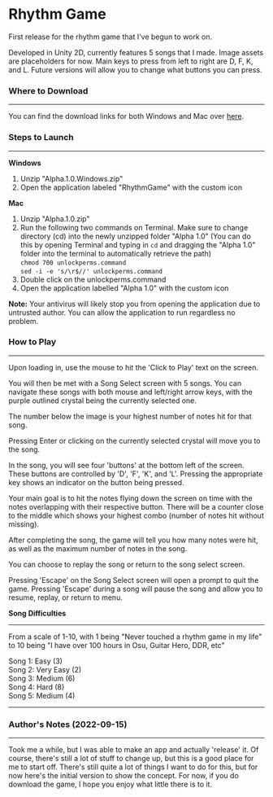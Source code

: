 # Rhythm Game

First release for the rhythm game that I've begun to work on.

Developed in Unity 2D, currently features 5 songs that I made. Image assets are placeholders for now. Main keys to press from left to right are D, F, K, and L. Future versions will allow you to change what buttons you can press.

### Where to Download ###

___

You can find the download links for both Windows and Mac over [here].

### Steps to Launch ### 

___

**Windows**
1. Unzip "Alpha.1.0.Windows.zip"
2. Open the application labeled "RhythmGame" with the custom icon

**Mac** 
1. Unzip "Alpha.1.0.zip"
2. Run the following two commands on Terminal. Make sure to change directory (cd) into the newly unzipped folder "Alpha 1.0" (You can do this by opening Terminal and typing in `cd` and dragging the "Alpha 1.0" folder into the terminal to automatically retrieve the path)  
`chmod 700 unlockperms.command`  
`sed -i -e 's/\r$//' unlockperms.command`  
3. Double click on the unlockperms.command
4. Open the application labelled "Alpha 1.0" with the custom icon

**Note:** Your antivirus will likely stop you from opening the application due to untrusted author. You can allow the application to run regardless no problem.

### How to Play ###

___

Upon loading in, use the mouse to hit the 'Click to Play' text on the screen.

You will then be met with a Song Select screen with 5 songs. You can navigate these songs with both mouse and left/right arrow keys, with the purple outlined crystal being the currently selected one.

The number below the image is your highest number of notes hit for that song.

Pressing Enter or clicking on the currently selected crystal will move you to the song.

In the song, you will see four 'buttons' at the bottom left of the screen. These buttons are controlled by 'D', 'F', 'K', and 'L'. Pressing the appropriate key shows an indicator on the button being pressed.

Your main goal is to hit the notes flying down the screen on time with the notes overlapping with their respective button. There will be a counter close to the middle which shows your highest combo (number of notes hit without missing).

After completing the song, the game will tell you how many notes were hit, as well as the maximum number of notes in the song. 

You can choose to replay the song or return to the song select screen.

Pressing 'Escape' on the Song Select screen will open a prompt to quit the game. Pressing 'Escape' during a song will pause the song and allow you to resume, replay, or return to menu.

**Song Difficulties**

___

From a scale of 1-10, with 1 being "Never touched a rhythm game in my life" to 10 being "I have over 100 hours in Osu, Guitar Hero, DDR, etc"

Song 1: Easy (3)  
Song 2: Very Easy (2)  
Song 3: Medium (6)  
Song 4: Hard (8)  
Song 5: Medium (4)  

___

### Author's Notes (2022-09-15) ### 

___

Took me a while, but I was able to make an app and actually 'release' it. Of course, there's still a lot of stuff to change up, but this is a good place for me to start off. There's still quite a lot of things I want to do for this, but for now here's the initial version to show the concept. For now, if you do download the game, I hope you enjoy what little there is to it.  

[here]: https://github.com/ArvindBhogal/rhythmgame/releases/tag/v1.0-alpha
